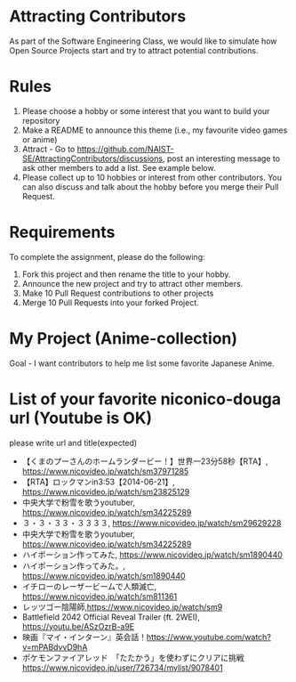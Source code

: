 # Attracting Contributors
As part of the Software Engineering Class, we would like to simulate how Open Source Projects start and try to attract potential contributions.

# Rules

1. Please choose a hobby or some interest that you want to build your repository
2. Make a README to announce this theme (i.e., my favourite video games or anime)
3. Attract - Go to https://github.com/NAIST-SE/AttractingContributors/discussions, post an interesting message to ask other members to add a list. See example below.
4. Please collect up to 10 hobbies or interest from other contributors. You can also discuss and talk about the hobby before you merge their Pull Request.

# Requirements
To complete the assignment, please do the following:
1. Fork this project and then rename the title to your hobby. 
2. Announce the new project and try to attract other members.
3. Make 10 Pull Request contributions to other projects
4. Merge 10 Pull Requests into your forked Project.

# My Project (Anime-collection)
Goal - I want contributors to help me list some favorite Japanese Anime.

# List of your favorite niconico-douga url (Youtube is OK)  
please write url and title(expected)  

- 【くまのプーさんのホームランダービー！】世界一23分58秒【RTA】, https://www.nicovideo.jp/watch/sm37971285  
- 【RTA】ロックマンin3:53【2014-06-21】, https://www.nicovideo.jp/watch/sm23825129  
- 中央大学で粉雪を歌うyoutuber, https://www.nicovideo.jp/watch/sm34225289  
- ３・３・３３・３３３３, https://www.nicovideo.jp/watch/sm29629228
- 中央大学で粉雪を歌うyoutuber, https://www.nicovideo.jp/watch/sm34225289
- ハイポーション作ってみた, https://www.nicovideo.jp/watch/sm1890440
- ハイポーション作ってみた。,  https://www.nicovideo.jp/watch/sm1890440
- イチローのレーザービームで人類滅亡, https://www.nicovideo.jp/watch/sm811361
- レッツゴー陰陽師,https://www.nicovideo.jp/watch/sm9  
- Battlefield 2042 Official Reveal Trailer (ft. 2WEI), https://youtu.be/ASzOzrB-a9E  
- 映画『マイ・インターン』英会話！https://www.youtube.com/watch?v=mPABdvvD9hA
- ポケモンファイアレッド　「たたかう」を使わずにクリアに挑戦 https://www.nicovideo.jp/user/726734/mylist/9078401
